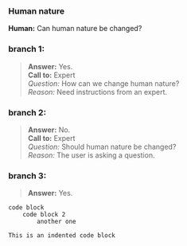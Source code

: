 ### Human nature
**Human:** Can human nature be changed?
### branch 1:
>**Answer:** Yes.</br>
>**Call to:** Expert</br>
   >_Question:_ How can we change human nature?</br>
    _Reason:_ Need instructions from an expert.
### branch 2:
>**Answer:** No.<br>
>**Call to:** Expert<br>
>_Question:_ Should human nature be changed?<br>
>_Reason:_ The user is asking a question.<br>
### branch 3:
>**Answer:** Yes.<br>
```
code block
    code block 2
        another one
```
    This is an indented code block
